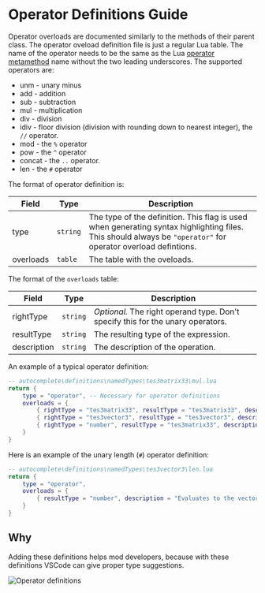 # Operator Definitions Guide

Operator overloads are documented similarly to the methods of their parent class. The operator oveload definition file is just a regular Lua table. The name of the operator needs to be the same as the Lua [operator metamethod](http://lua-users.org/wiki/MetatableEvents) name without the two leading underscores. The supported operators are:
- unm - unary minus
- add - addition
- sub - subtraction
- mul - multiplication
- div - division
- idiv - floor division (division with rounding down to nearest integer), the `//` operator.
- mod - the `%` operator
- pow - the `^` operator
- concat - the `..` operator.
- len - the `#` operator

The format of operator definition is:

| Field       | Type      | Description |
| ----------- | --------- | ----------- |
|  type       | `string`  | The type of the definition. This flag is used when generating syntax highlighting files. This should always be `"operator"` for operator overload defintions. |
| overloads   | `table`   | The table with the oveloads. |


The format of the `overloads` table:

| Field       | Type     | Description                                                                     |
| ----------- | -------- | ------------------------------------------------------------------------------- |
| rightType   | `string` | *Optional.* The right operand type. Don't specify this for the unary operators. |
| resultType  | `string` | The resulting type of the expression.                                           |
| description | `string` | The description of the operation.                                               |

An example of a typical operator definition:

```lua
-- autocomplete\definitions\namedTypes\tes3matrix33\mul.lua
return {
	type = "operator", -- Necessary for operator definitions
	overloads = {
		{ rightType = "tes3matrix33", resultType = "tes3matrix33", description = "The matrix multiplication. Geometrically, this will concatenate the transformations of both matrices in the resulting matrix." },
		{ rightType = "tes3vector3", resultType = "tes3vector3", description = "Multiplies the matrix by a vector. The resulting vector is staring vector with the matrix' transformations applied." },
		{ rightType = "number", resultType = "tes3matrix33", description = "Multiplies the matrix by a scalar." },
	}
}
```

Here is an example of the unary length (`#`) operator definition:

```lua
-- autocomplete\definitions\namedTypes\tes3vector3\len.lua
return {
	type = "operator",
	overloads = {
		{ resultType = "number", description = "Evaluates to the vector's length in [game units](https://mwse.github.io/MWSE/references/general/game-units/)." },
	}
}
```

## Why

Adding these definitions helps mod developers, because with these definitions VSCode can give proper type suggestions.


![Operator definitions](https://user-images.githubusercontent.com/41503714/185394230-91dc4020-0938-4efd-9e6f-893fdfbfbd7d.png)


